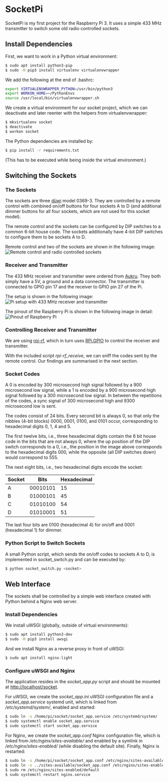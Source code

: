 # SocketPi
SocketPi is my first project for the Raspberry Pi 3.
It uses a simple 433 MHz transmitter to switch some old radio controlled
sockets.

## Install Dependencies
First, we want to work in a Python virtual environment:
```sh
$ sudo apt install python3-pip
$ sudo -H pip3 install virtualenv virtualenvwrapper
```

We add the following at the end of .bashrc:
```sh
export VIRTUALENVWRAPPER_PYTHON=/usr/bin/python3
export WORKON_HOME=~/PythonEnvs
source /usr/local/bin/virtualenvwrapper.sh
```

We create a virtual environment for our socket project, which we can
deactivate and later reenter with the helpers from virtualenvwrapper:
```sh
$ mkvirtualenv socket
$ deactivate
$ workon socket
```

The Python dependencies are installed by:
```sh
$ pip install -r requirements.txt
```
(This has to be executed while being inside the virtual environment.)

## Switching the Sockets

### The Sockets
The sockets are three [düwi](https://de.wikipedia.org/wiki/Düwi) model
0369-3.
They are controlled by a remote control with combined on/off buttons for
four sockets A to D (and additional dimmer buttons for all four sockets,
which are not used for this socket model).

The remote control and the sockets can be configured by DIP switches to a
common 6-bit house code.
The sockets additionally have 4-bit DIP switches to configure them to be
sockets A to D.

Remote control and two of the sockets are shown in the following image:
![Remote control and radio controlled sockets](doc/sockets.jpg)

### Receiver and Transmitter
The 433 MHz receiver and transmitter were ordered from
[Aukru](https://aukru.com/en/home/39-aukru-3x-433-mhz-empfaenger-und-funk-sende-modul-einbrecher-alarm-433m-receiver-module.html).
They both simply have a 5V, a ground and a data connector.
The transmitter is connected to GPIO pin 17 and the receiver to GPIO pin 27
of the Pi.

The setup is shown in the following image:
![Pi setup with 433 MHz receiver and transmitter](doc/setup.jpg)

The pinout of the Raspberry Pi is shown in the following image in detail:
![Pinout of Raspberry Pi](doc/pinout.png)

### Controlling Receiver and Transmitter
We are using [rpi-rf](https://github.com/milaq/rpi-rf/), which in turn uses
[RPi.GPIO](https://sourceforge.net/projects/raspberry-gpio-python/) to
control the receiver and transmitter.

With the included script *rpi-rf_receive*, we can sniff the codes sent by
the remote control.
Our findings are summarised in the next section.

### Socket Codes
A 0 is encoded by 300 microsecond high signal followed by a 900 microsecond
low signal, while a 1 is encoded by a 900 microsecond high signal followed
by a 300 microsecond low signal.
In between the repetitions of the codes, a sync signal of 300 microsecond
high and 9300 microsecond low is sent.

The codes consist of 24 bits.
Every second bit is always 0, so that only the nibbles (4-bit blocks)
0000, 0001, 0100, and 0101 occur, corresponding to hexadecimal digits
0, 1, 4 and 5.

The first twelve bits, i.e., three hexadecimal digits contain the 6 bit
house code in the bits that are not always 0, where the up position of the
DIP switch corresponds to a 0, i.e., the position in the image above
corresponds to the hexadecimal digits 000, while the opposite (all DIP
switches down) would correspond to 555.

The next eight bits, i.e., two hexadecimal digits encode the socket:

Socket|Bits|Hexadecimal
------|----|-----------
A|00010101|15
B|01000101|45
C|01010100|54
D|01010001|51

The last four bits are 0100 (hexadecimal 4) for on/off and 0001
(hexadecimal 1) for dimmer.

### Python Script to Switch Sockets
A small Python script, which sends the on/off codes to sockets A to D,
is implemented in socket_switch.py and can be executed by:
```sh
$ python socket_switch.py <socket>
```

## Web Interface
The sockets shall be controlled by a simple web interface created with
Python behind a Nginx web server.

### Install Dependencies
We install uWSGI (globally, outside of virtual environments):
```sh
$ sudo apt install python3-dev
$ sudo -H pip3 install uwsgi
```

And we install Nginx as a reverse proxy in front of uWSGI:
```sh
$ sudo apt install nginx-light
```

### Configure uWSGI and Nginx
The application resides in the *socket_app.py* script and should be mounted
at <http://localhost/socket>.

For uWSGI, we create the *socket_app.ini* uWSGI configuration file and a
*socket_app.service* systemd unit, which is linked from
*/etc/systemd/system/*, enabled and started:
```sh
$ sudo ln -s /home/pi/socket/socket_app.service /etc/systemd/system/
$ sudo systemctl enable socket_app.service
$ sudo systemctl start socket_app.service
```

For Nginx, we create the *socket_app.conf* Nginx configuration file, which
is linked from */etc/nginx/sites-available/* and enabled by a symlink in
*/etc/nginx/sites-enabled/* (while disabling the default site).
Finally, Nginx is restarted:
```sh
$ sudo ln -s /home/pi/socket/socket_app.conf /etc/nginx/sites-available/
$ sudo ln -s ../sites-available/socket_app.conf /etc/nginx/sites-enabled/
$ sudo rm /etc/nginx/sites-enabled/default
$ sudo systemctl restart nginx.service
```
